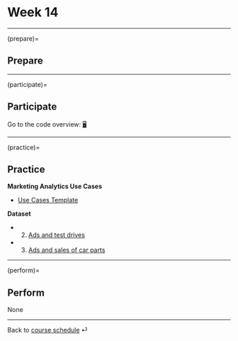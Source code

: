 # Week 14


---

(prepare)=
## Prepare



---



(participate)=
## Participate

Go to the code overview: [🖥](../docs/code-overview.md)


---


(practice)=
## Practice

**Marketing Analytics Use Cases**

- [Use Cases Template](https://docs.google.com/spreadsheets/d/1ahQKtQ_MsH7A3N2lJOXDBqwhl4PqXH71Z-q3kUV-wKQ/edit?usp=sharing)


**Dataset**

- 2. [Ads and test drives](https://raw.githubusercontent.com/kirenz/datasets/master/mini_test_drives.csv)

- 3. [Ads and sales of car parts](https://raw.githubusercontent.com/kirenz/datasets/master/mini_ads.csv)



---

(perform)=
## Perform

None

---

Back to [course schedule](../docs/course-schedule.md) ⏎
